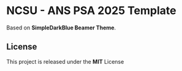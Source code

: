 # NCSU - ANS PSA 2025 Template

Based on **SimpleDarkBlue Beamer Theme**.

## License

This project is released under the **MIT** License